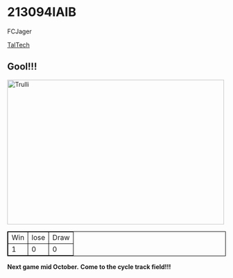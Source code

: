 <!DOCTYPE html>
<html>
<style>
table, th, td {
  border:1px solid black;
}
</style>
<body>
<h1>213094IAIB</h1>
<p>FCJager</p>
<a href="https://taltech.ee/">TalTech</a>
<h2>Gool!!!</h2>
<img src="https://qazaquni.kz/wp-content/uploads/2019/10/2019100211213810.jpg" alt="Trulli" width="500" height="333">

<table style="width:100%">
  <tr>
    <td>Win</td>
    <td>lose</td>
    <td>Draw</td>
  </tr>
  <tr>
    <td>1</td>
    <td>0</td>
    <td>0</td>
  </tr>
</table>
<b>Next game mid October.</b>
<b>Come to the cycle track field!!!</b>




</body>
</html>

